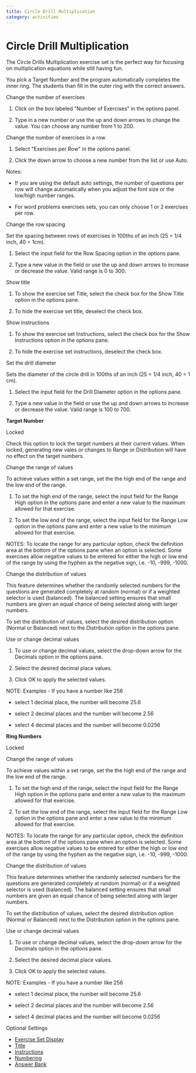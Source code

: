 ```yaml
---
title: Circle Drill Multiplication
category: activities
---
```


# Circle Drill Multiplication

The Circle Drills Multiplication exercise set is the perfect way for focusing on multiplication equations while still having fun.

You pick a Target Number and the program automatically completes the inner ring. The students than fill in the outer ring with the correct answers.

Change the number of exercises

1. Click on the box labeled "Number of Exercises" in the options panel.

2. Type in a new number or use the up and down arrows to change the value. You can choose any number from 1 to 200.

Change the number of exercises in a row

1. Select "Exercises per Row" in the options panel.

2. Click the down arrow to choose a new number from the list or use Auto.

Notes:

- If you are using the default auto settings, the number of questions per row will change automatically when you adjust the font size or the low/high number ranges.

- For word problems exercises sets, you can only choose 1 or 2 exercises per row.

Change the row spacing

Set the spacing between rows of exercises in 100ths of an inch (25 = 1/4 inch, 40 = 1cm).

1. Select the input field for the Row Spacing option in the options pane.

2. Type a new value in the field or use the up and down arrows to increase or decrease the value. Valid range is 0 to 300.

Show title

1. To show the exercise set Title, select the check box for the Show Title option in the options pane.

2. To hide the exercise set title, deselect the check box.

Show instructions

1. To show the exercise set Instructions, select the check box for the Show Instructions option in the options pane.

2. To hide the exercise set instructions, deselect the check box.

Set the drill diameter

Sets the diameter of the circle drill in 100ths of an inch (25 = 1/4 inch, 40 = 1 cm).

1. Select the input field for the Drill Diameter option in the options pane.

2. Type a new value in the field or use the up and down arrows to increase or decrease the value. Valid range is 100 to 700.

**Target Number**

Locked

Check this option to lock the target numbers at their current values. When locked, generating new vales or changes to Range or Distribution will have no effect on the target numbers.

Change the range of values

To achieve values within a set range, set the the high end of the range and the low end of the range.

1. To set the high end of the range, select the input field for the Range High option in the options pane and enter a new value to the maximum allowed for that exercise.

2. To set the low end of the range, select the input field for the Range Low option in the options pane and enter a new value to the minimum allowed for that exercise.

NOTES: To locate the range for any particular option, check the definition area at the bottom of the options pane when an option is selected. Some exercises allow negative values to be entered for either the high or low end of the range by using the hyphen as the negative sign, i.e. -10, -999, -1000.

Change the distribution of values

This feature determines whether the randomly selected numbers for the questions are generated completely at random (normal) or if a weighted selector is used (balanced). The balanced setting ensures that small numbers are given an equal chance of being selected along with larger numbers.

To set the distribution of values, select the desired distribution option (Normal or Balanced) next to the Distribution option in the options pane.

Use or change decimal values

1. To use or change decimal values, select the drop-down arrow for the Decimals option in the options pane.

2. Select the desired decimal place values.

3. Click OK to apply the selected values.

NOTE: Examples - If you have a number like 256

- select 1 decimal place, the number will become 25.6

- select 2 decimal places and the number will become 2.56

- select 4 decimal places and the number will become 0.0256

**Ring Numbers**

Locked

Change the range of values

To achieve values within a set range, set the the high end of the range and the low end of the range.

1. To set the high end of the range, select the input field for the Range High option in the options pane and enter a new value to the maximum allowed for that exercise.

2. To set the low end of the range, select the input field for the Range Low option in the options pane and enter a new value to the minimum allowed for that exercise.

NOTES: To locate the range for any particular option, check the definition area at the bottom of the options pane when an option is selected. Some exercises allow negative values to be entered for either the high or low end of the range by using the hyphen as the negative sign, i.e. -10, -999, -1000.

Change the distribution of values

This feature determines whether the randomly selected numbers for the questions are generated completely at random (normal) or if a weighted selector is used (balanced). The balanced setting ensures that small numbers are given an equal chance of being selected along with larger numbers.

To set the distribution of values, select the desired distribution option (Normal or Balanced) next to the Distribution option in the options pane.

Use or change decimal values

1. To use or change decimal values, select the drop-down arrow for the Decimals option in the options pane.

2. Select the desired decimal place values.

3. Click OK to apply the selected values.

NOTE: Examples - If you have a number like 256

- select 1 decimal place, the number will become 25.6

- select 2 decimal places and the number will become 2.56

- select 4 decimal places and the number will become 0.0256

Optional Settings

- [Exercise Set Display](../../options/exercise-set-display-options.md)
- [Title](../../options/title-display-options.md)
- [Instructions](../../options/instructions-display-options.md)
- [Numbering](../../options/numbering-display-options.md)
- [Answer Bank](../../options/answer-bank-display-options.md)